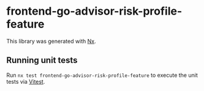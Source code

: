 # frontend-go-advisor-risk-profile-feature

This library was generated with [Nx](https://nx.dev).

## Running unit tests

Run `nx test frontend-go-advisor-risk-profile-feature` to execute the unit tests via [Vitest](https://vitest.dev/).
